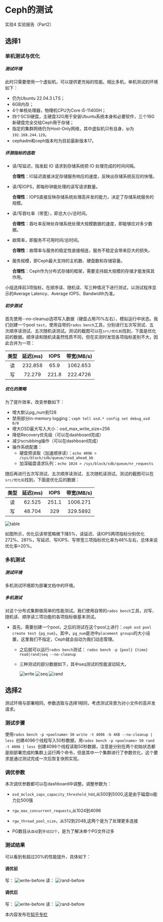 # Ceph的测试

实验4 实验报告（Part2）

## 选择1

### 单机测试与优化

##### 测试环境

此时只需要使用一个虚拟机，可以提供更充裕的性能。相比多机，单机测试的环境如下：

- 仍为Ubuntu 22.04.3 LTS；
- 6GB内存；
- 4个单核处理器，物理机CPU为Core i5-11400H；
- 四个SCSI硬盘，主硬盘32G用于安装Ubuntu系统本身和必要软件，三个16G新硬盘完全交给Ceph用于存储；
- 指定的集群网络仍为Host-Only网络，其中虚拟机只有自身，ip为`192.168.244.129`。
- cephadm和ceph版本均为目前最新版本17。

##### 评测指标的选取

- 读/写延迟，指发起 IO 请求到存储系统把 IO 处理完成的时间间隔。

  **合理性**：IO延迟直接决定存储服务响应的速度，反映出存储系统反应的快慢。

- 读/写IOPS，即每秒钟能处理的读写请求数量。

  **合理性**：IOPS直接反映存储系统处理高并发的能力，决定了存储系统服务的规模。

- 读/写吞吐率（带宽），即总大小/总时间。

  **合理性**：吞吐率反映处存储系统处理大规模数据的速度，即能够应对多少数据。

- 故障率，即服务不可用时间/总时间。

  **合理性**：故障率与服务的稳定性直接相连，服务不稳定会带来巨大的损失。

- 服务规模，即Ceph最大支持的主机数、硬盘数和存储容量。

  **合理性**：Ceph作为分布式存储的框架，需要支持超大规模的存储才能发挥其作用。

小组选择前3项指标，在顺序读、随机读、写三种情况下进行测试，以测试程序显示的Average Latency、Average IOPS、Bandwidth为准。

##### 初步测试

首先使用--no-cleanup选项写入数据（硬盘占用70%左右），模拟运行中状态。我们创建一个pool `test`，使用自带的`rados bench`工具，分别进行五次写测试、五次顺序读测试、五次随机读测试。测试的截图可以在`src/优化前`找到，下面是优化前的数据。顺序读和随机读虽然性质不同，但在实测时发现各项指标差别不大，因此合并为一项：

| 类型 | 延迟(ms) | IOPS  | 带宽(MB/s) |
| :--: | :------: | :---: | :--------: |
|  读  | 232.858  | 65.9  |  1062.653  |
|  写  |  72.279  | 221.8 |  222.4726  |

##### 优化的策略

为了提升效率，改变参数如下：

- 增大默认pg_num到128
- 禁用部分in-memory logging：`ceph tell osd.* config set debug_osd 0/0`
- 增大OSD最大写入大小：osd_max_write_size=256
- 降低Recovery优先级（可以在dashboard完成）
- 减少scrubbing操作（可以在dashboard完成）
- 操作系统配置：
  - 硬盘预读取（加速顺序读）：`echo 4096 > /sys/block/sdb/queue/read_ahead_kb`
  - 加深磁盘请求队列：`echo 1024 > /sys/block/sdb/queue/nr_requests`

随后再进行五次写测试、五次顺序读测试、五次随机读测试。测试的截图可以在`src/优化后`找到，下面是优化后的数据：

| 类型 | 延迟(ms) | IOPS  | 带宽(MB/s) |
| :--: | :------: | :---: | :--------: |
|  读  |  62.525  | 251.1 |  1006.271  |
|  写  |  48.704  |  329  |  329.5892  |

![table](src/table.png)

如图所示，优化后读带宽略微下降5%，读延迟、读IOPS两项指标分别优化272%、281%，写延迟、写IOPS、写带宽三项指标优化率为48%左右，总体来说优化率>20%。

### 多机测试

##### 测试环境

多机测试环境即为部署文档中的环境。

##### 多机测试

对这个分布式集群做简单的性能测试。我们使用自带的`rados bench`工具，对写、随机读、顺序读三项功能的各项指标做基本测试。

- 首先，需要创建一个pool，之后的测试在这个pool上进行：`ceph osd pool create test {pg_num}`。其中，`pg_num`是池中`placement groups`的大小设置，这里我们不指定，Ceph就会自动为我们动态管理。

  - 之后就可以运行`rados bench`测试： `rados bench -p {pool} {time} read|rand|seq --no-cleanup`

  - 三种测试的部分数据如下，其中seq测试的性能波动较大。

    ![write](src/write.png)
    ![seq](src/seq.png)
    ![rand](src/rand.png)



## 选择2

测试环境与部署相同，参数选取与选择1相同，考虑测试背景为对小文件的高并发请求。

### 测试步骤

使用`rados bench -p <poolname> 50 write -t 4096 -b 4KB --no-cleanup | less `创建4096个线程写入50秒数据，用`rados bench -p <poolname> 50 rand -t 4096 | less `创建4096个线程读取50秒数据，注意是分别在两个初始状态都是刚部署完成的集群上运行两个命令，但是其中一个集群进行了参数优化，这个要求是通过测试完成一次后恢复快照实现。

### 调优参数

本次调优参数都可以在dashboard中调整。调整参数为：

- `osd_mclock_iops_capacity_threshold_hdd`,从500到5000,这是由于磁盘io能力比500强

- `rgw_max_concurrent_requests`,从1024到4096

- `rgw_thread_pool_size`，从512到2048,这两个是为了处理更多连接

- PG数目从`自动`到`手动32个`，是为了解决单个PG文件过多

### 测试结果
可以看到有超过20%的性能提升，具体如下：

#### 调优前

写：
![write-before](src/1.png)
读：
![rand-before](src/2.png)

#### 调优后

写：
![write-before](src/3.png)
读：
![rand-before](src/4.png)




本内容发布在[知乎专栏](https://zhuanlan.zhihu.com/p/638303527)